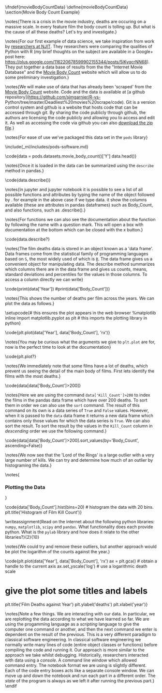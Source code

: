 \ifndef{movieBodyCountData}
\define{movieBodyCountData}
\section{Movie Body Count Example}

\notes{There is a crisis in the movie industry, deaths are
occuring on a massive scale. In every feature film the body count is tolling up.
But what is the cause of all these deaths? Let's try and investigate.}

\notes{For our first example of data science, we take inspiration from work by [researchers at NJIT](http://www.theswarmlab.com/r-vs-python-round-2/). They researchers were comparing the qualities of Python with R (my brief thoughts on the subject are available in a Google+ post here: https://plus.google.com/116220678599902155344/posts/5iKyqcrNN68). They put together a data base of results from the  the "Internet Movie Database" and the [Movie Body Count](http://www.moviebodycounts.com/) website which will allow us to do some preliminary investigation.}

\notes{We will make use of data that has already been 'scraped' from the [Movie Body Count](http://www.moviebodycounts.com/) website. Code and the data is available at [a github repository](https://github.com/sjmgarnier/R-vs-
Python/tree/master/Deadliest%20movies%20scrape/code). Git is a version control
system and github is a website that hosts code that can be accessed through git.
By sharing the code publicly through github, the authors are licensing the code
publicly and allowing you to access and edit it. As well as accessing the code
via github you can also [download the zip file](https://github.com/sjmgarnier/R-vs-Python/archive/master.zip).}

\notes{For ease of use we've packaged this data set in the ```pods``` library}

\include{_ml/includes/pods-software.md}

\code{data = pods.datasets.movie_body_count()['Y']
data.head()}

\notes{Once it is loaded in the data can be summarized using the `describe` method in pandas.}

\code{data.describe()}

\notes{In jupyter and jupyter notebook it is possible to see a list of all possible
functions and attributes by typing the name of the object followed by .<Tab> for
example in the above case if we type data.<Tab> it show the columns
available (these are attributes in pandas dataframes) such as Body_Count, and
also functions, such as .describe().}

\notes{For functions we can also see the
documentation about the function by following the name with a question mark.
This will open a box with documentation at the bottom which can be closed with
the x button.}

\code{data.describe?}

\notes{The film deaths data is stored in an object known as a 'data frame'. Data frames
come from the statistical family of programming languages based on `S`, the most
widely used of which is
[`R`](http://en.wikipedia.org/wiki/R_(programming_language)). The data frame
gives us a convenient object for manipulating data. The describe method
summarizes which columns there are in the data frame and gives us counts, means,
standard deviations and percentiles for the values in those columns. To access a
column directly we can write}

\code{print(data['Year'])
#print(data['Body_Count'])}

\notes{This shows the number of deaths per film across the years. We can plot the data as follows.}

\setupcode{# this ensures the plot appears in the web browser
%matplotlib inline 
import matplotlib.pyplot as plt # this imports the plotting library in python}

\code{plt.plot(data['Year'], data['Body_Count'], 'rx')}

\notes{You may be curious what the arguments we give to ```plt.plot``` are for, now is the perfect time to look at the documentation}

\code{plt.plot?}

\notes{We immediately note that some films have a lot of deaths, which prevent us seeing the detail of the main body of films. First lets identify the films with the most deaths.}

\code{data[data['Body_Count']>200]}

\notes{Here we are using the command `data['Kill_Count']>200` to index the films in the pandas data frame which have over 200 deaths. To sort them in order we can also use the `sort` command. The result of this command on its own is a data series of `True` and `False` values. However, when it is passed to the
`data` data frame it returns a new data frame which contains only those
values for which the data series is `True`. We can also sort the result. To sort
the result by the values in the `Kill_Count` column in *descending* order we use
the following command.}

\code{data[data['Body_Count']>200].sort_values(by='Body_Count', ascending=False)}

\notes{We now see that the 'Lord of the Rings' is a large outlier with a very large number of kills. We can try and determine how much of an outlier by histograming the data.}

\notes{
### Plotting the Data
}

\code{data['Body_Count'].hist(bins=20) # histogram the data with 20 bins.
plt.title('Histogram of Film Kill Count')}

\writeassignment{Read on the internet about the following python
libraries: `numpy`, `matplotlib`, `scipy` and `pandas`. What functionality does
each provide python. What is the `pylab` library and how does it relate to the
other libraries?}{2}{10}

\notes{We could try and remove these outliers, but another approach would be plot the logarithm of the counts against the year.}

\code{plt.plot(data['Year'], data['Body_Count'], 'rx')
ax = plt.gca() # obtain a handle to the current axis
ax.set_yscale('log') # use a logarithmic death scale
# give the plot some titles and labels
plt.title('Film Deaths against Year')
plt.ylabel('deaths')
plt.xlabel('year')}

\notes{Note a few things. We are interacting with our data. In particular, we are
replotting the data according to what we have learned so far. We are using the
progamming language as a *scripting* language to give the computer one command
or another, and then the next command we enter is dependent on the result of the
previous. This is a very different paradigm to classical software engineering.
In classical software engineering we normally write many lines of code (entire
object classes or functions) before compiling the code and running it. Our
approach is more similar to the approach we take whilst debugging. Historically,
researchers interacted with data using a *console*. A command line window which
allowed command entry. The notebook format we are using is slightly different.
Each of the code entry boxes acts like a separate console window. We can move up
and down the notebook and run each part in a different order. The *state* of the
program is always as we left it after running the previous part.}
\endif
